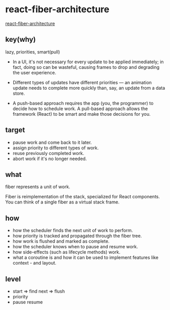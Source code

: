 # react-fiber-architecture

[react-fiber-architecture](https://github.com/acdlite/react-fiber-architecture/)

## key(why)

lazy, priorities, smart(pull)

- In a UI, it's not necessary for every update to be applied immediately; in fact, doing so can be wasteful, causing frames to drop and degrading the user experience.

- Different types of updates have different priorities — an animation update needs to complete more quickly than, say, an update from a data store.

- A push-based approach requires the app (you, the programmer) to decide how to schedule work. A pull-based approach allows the framework (React) to be smart and make those decisions for you.

## target

- pause work and come back to it later.
- assign priority to different types of work.
- reuse previously completed work.
- abort work if it's no longer needed.

## what

fiber represents a unit of work.

Fiber is reimplementation of the stack, specialized for React components. You can think of a single fiber as a virtual stack frame.

## how

- how the scheduler finds the next unit of work to perform.
- how priority is tracked and propagated through the fiber tree.
- how work is flushed and marked as complete.
- how the scheduler knows when to pause and resume work.
- how side-effects (such as lifecycle methods) work.
- what a coroutine is and how it can be used to implement features like context - and layout.


## level

- start => find next => flush
- priority
- pause resume
